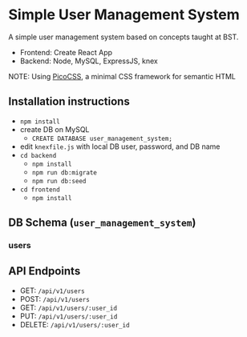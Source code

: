 # Simple User Management System

A simple user management system based on concepts taught at BST.

- Frontend: Create React App
- Backend: Node, MySQL, ExpressJS, knex

NOTE: Using [PicoCSS](https://picocss.com/), a minimal CSS framework for semantic HTML

## Installation instructions

- `npm install`
- create DB on MySQL
  - `CREATE DATABASE user_management_system;`
- edit `knexfile.js` with local DB user, password, and DB name
- `cd backend`
  - `npm install`
  - `npm run db:migrate`
  - `npm run db:seed`
- `cd frontend`
  - `npm install`

## DB Schema (`user_management_system`)

### users

## API Endpoints

- GET: `/api/v1/users`
- POST: `/api/v1/users`
- GET: `/api/v1/users/:user_id`
- PUT: `/api/v1/users/:user_id`
- DELETE: `/api/v1/users/:user_id`
